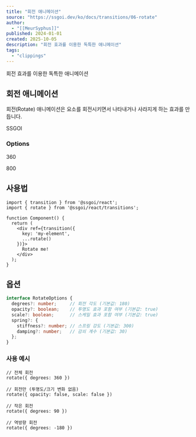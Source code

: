 ```yaml
---
title: "회전 애니메이션"
source: "https://ssgoi.dev/ko/docs/transitions/06-rotate"
author:
  - "[[MeurSyphus]]"
published: 2024-01-01
created: 2025-10-05
description: "회전 효과를 이용한 독특한 애니메이션"
tags:
  - "clippings"
---
```

회전 효과를 이용한 독특한 애니메이션

## 회전 애니메이션

회전(Rotate) 애니메이션은 요소를 회전시키면서 나타내거나 사라지게 하는 효과를 만듭니다.

SSGOI

### Options

360

800

## 사용법

```tsx
import { transition } from '@ssgoi/react';
import { rotate } from '@ssgoi/react/transitions';

function Component() {
  return (
    <div ref={transition({
      key: 'my-element',
      ...rotate()
    })}>
      Rotate me!
    </div>
  );
}
```

## 옵션

```typescript
interface RotateOptions {
  degrees?: number;     // 회전 각도 (기본값: 180)
  opacity?: boolean;    // 투명도 효과 포함 여부 (기본값: true)
  scale?: boolean;      // 스케일 효과 포함 여부 (기본값: true)
  spring?: {
    stiffness?: number; // 스프링 강도 (기본값: 300)
    damping?: number;   // 감쇠 계수 (기본값: 30)
  };
}
```

### 사용 예시

```tsx
// 전체 회전
rotate({ degrees: 360 })

// 회전만 (투명도/크기 변화 없음)
rotate({ opacity: false, scale: false })

// 작은 회전
rotate({ degrees: 90 })

// 역방향 회전
rotate({ degrees: -180 })
```